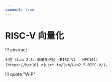 ```yaml
---
comment: true
---
```


# RISC-V 向量化

!!! abstract

    对应 [Lab 2.5: 向量化进阶 (RISC-V) - HPC101](https://hpc101.zjusct.io/lab/Lab2.5-RISC-V/)。

!!! quote "WIP"
